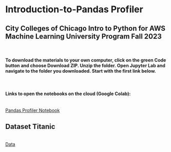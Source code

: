 # Introduction-to-Pandas Profiler

## City Colleges of Chicago Intro to Python for AWS Machine Learning University Program Fall 2023

#### <br><br>To download the materials to your own computer, click on the green Code button and choose Download ZIP. Unzip the folder. Open Jupyter Lab and navigate to the folder you downloaded. Start with the first link below. 
#### <br><br>Links to open the notebooks on the cloud (Google Colab):

<br>[Pandas Profiler Notebook](https://github.com/Milan-Chicago/Introduction-to-Python/blob/main/Day%208%20Intermediate%20Python/8%20-%20Pandas%20Profiler/PandasProfiler.ipynb)

## Dataset Titanic

<br>[Data](https://www.kaggle.com/datasets/ibrahimelsayed182/titanic-dataset/download?datasetVersionNumber=5)

